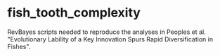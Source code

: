 # fish_tooth_complexity

RevBayes scripts needed to reproduce the analyses in Peoples et al. "Evolutionary Lability of a Key Innovation Spurs Rapid Diversification in Fishes".
